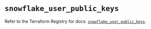 # `snowflake_user_public_keys`

Refer to the Terraform Registry for docs: [`snowflake_user_public_keys`](https://registry.terraform.io/providers/snowflakedb/snowflake/2.4.0/docs/resources/user_public_keys).
